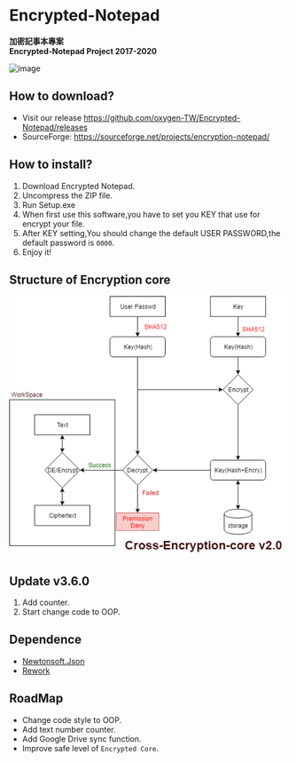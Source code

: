 # Encrypted-Notepad

**加密記事本專案**
<br/>
**Encrypted-Notepad Project 2017-2020**

![image](https://oxygentw.net/files/logo.png)

## How to download?
- Visit our release https://github.com/oxygen-TW/Encrypted-Notepad/releases
- SourceForge: https://sourceforge.net/projects/encryption-notepad/

## How to install?
1. Download Encrypted Notepad.
2. Uncompress the ZIP file.
3. Run Setup.exe
4. When first use this software,you have to set you KEY that use for encrypt your file.
5. After KEY setting,You should change the default USER PASSWORD,the default password is ```0000```.
6. Enjoy it!

## Structure of Encryption core
![image](https://github.com/oxygen-TW/Encrypted-Notepad/blob/master/doc/img/Cross-Encryption-core-v2.0.png?raw=true)

## Update v3.6.0

1. Add counter.
2. Start change code to OOP.

## Dependence
- [Newtonsoft.Json](https://www.newtonsoft.com/json)
- [Rework](https://github.com/Lukejkw/Rework)

## RoadMap
- Change code style to OOP.
- Add text number counter.
- Add Google Drive sync function.
- Improve safe level of ```Encrypted Core```.
